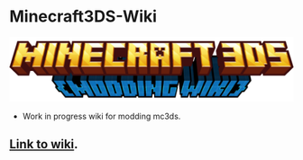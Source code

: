 # Minecraft3DS-Wiki
![alt text](https://github.com/Minecraft-3DS-Community/Minecraft3DS-Wiki/blob/main/assets/images/mc3dsmoddingwiki.png?raw=true)
- Work in progress wiki for modding mc3ds.

## [Link to wiki](https://minecraft-3ds-community.github.io/Minecraft3DS-Wiki/).
